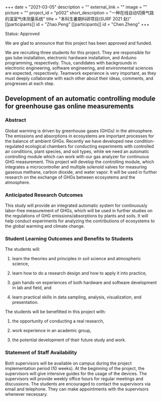 +++
date = "2021-03-05"
description = ""
external_link = ""
image = ""
picture = ""
project_id = "p002"
short_description = "一种在线自动切换气路的温室气体测量系统"
title = "本科生暑期科研项目(SURF 2021 赵)"
[[participants]]
    id = "Zhao.Peng"
[[participants]]
    id = "Chen.Zheng"
+++

Status: Approved

We are glad to announce that this project has been approved and funded.

We are recruiting three students for this project. They are responsible for gas tube installation, electronic hardware installation, and Arduino programming, respectively. Thus, candidates with backgrounds in electronic engineering, software engineering, and environmental sciences are expected, respectively. Teamwork experience is very important, as they must deeply collaborate with each other about their ideas, comments, and progresses at each step.

## Development of an automatic controlling module for greenhouse gas online measurements

### Abstract

Global warming is driven by greenhouse gases (GHGs) in the atmosphere. The emissions and absorptions in ecosystems are important processes for the balance of ambient GHGs. Recently we have developed new condition-regulated ecological chambers for conducting experiments with controlled air conditions, plant species, and soil types, while we need an automatic controlling module which can work with our gas analyzer for continuous GHG measurement. This project will develop the controlling module, which integrates a microcontroller and multiple solenoid valves for measuring gaseous methane, carbon dioxide, and water vapor. It will be used in further research on the exchange of GHGs between ecosystems and the atmosphere.

### Anticipated Research Outcomes

This study will provide an integrated automatic system for continuously labor-free measurement of GHGs, which will be used in further studies on the regulations of GHG emissions/absorptions by plants and soils. It will help conduct experiments for analyzing the contributions of ecosystems to the global warming and climate change.

### Student Learning Outcomes and Benefits to Students 

The students will:

1. learn the theories and principles in soil science and atmospheric science,

2. learn how to do a research design and how to apply it into practice,

3. gain hands-on experiences of both hardware and software development in lab and field, and

4. learn practical skills in data sampling, analysis, visualization, and presentation.

The students will be benefitted in this project with:

1. the opportunity of conducting a real research,

2. work experience in an academic group,

3. the potential development of their future study and work. 

### Statement of Staff Availability

Both supervisors will be available on campus during the project implementation period (10 weeks). At the beginning of the project, the supervisors will give intensive guides for the usage of the devices. The supervisors will provide weekly office hours for regular meetings and discussions. The students are encouraged to contact the supervisors via email and telephone. They can make appointments with the supervisors whenever necessary.
